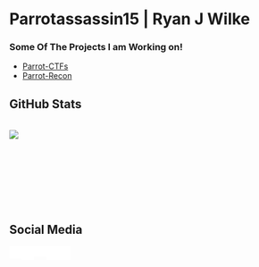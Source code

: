 # Parrotassassin15 | Ryan J Wilke 

### Some Of The Projects I am Working on! 

* [Parrot-CTFs](https://github.com/Parrot-CTFs)
* [Parrot-Recon](https://github.com/parrotassassin15/parrot-recon)

## GitHub Stats
<br />
<img align="left" src="https://github-readme-stats.vercel.app/api?username=parrotassassin15&show_icons=true&show_border=false" />

<br />
<br />
<br />
<br />
<br />
<br />
<br />

<br />

<h2> Social Media </h2>

[<img align="left" alt="website" width="22px" src="icons/globe-solid.svg" />][Website]
[<img align="left" alt="linkedin" width="22px" src="icons/linkedin-brands-solid.svg" />][Linkdin]
[<img align="left" alt="discord" width="22px" src="icons/discord-brands-solid.svg" />][Discord]
[<img align="left" alt="instagram" width="22px" src="icons/instagram-brands-solid.svg" />][Instagram]
[<img align="left" alt="tiktok" width="22px" src="icons/tiktok-brands-solid.svg" />][Tiktok]


<br />
<br />

[Linkdin]: https://www.linkedin.com/in/ryan-wilke-8299b71b2
[Parrot-CTFs]: https://github.com/Parrot-CTFs
[Website]: https://parrot-ctfs.com
[Tiktok]: https://tiktok.com/@parrotassassin15
[Instagram]: https://instagram.com/parrotassassin15
[Discord]: https://discord.parrot-ctfs.com


